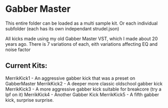 # Gabber Master

This entire folder can be loaded as a multi sample kit.
Or each individual subfolder (each has its own independant strudel.json)

All kicks made using my old Gabber Master VST, which I made about 20 years ago.
There is 7 variations of each, eith variations affecting EQ and noise factor

## Current Kits:

MerrikKick1 - An aggressive gabber kick that was a preset on GabberMaster
MerrikKick2 - A deeper more classic oldschool gabber kick
MerrikKick3 - A more aggressive gabber kick suitable for breakcore (try a lpf on it)
MerrikKick4 - Another Gabber Kick
MerrikKick5 - A fifth gabber kick, surprise surprise.